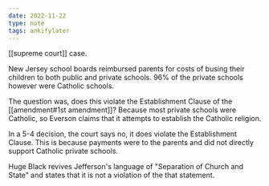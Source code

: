 ```yaml
---
date: 2022-11-22
type: note
tags: ankifylater
---
```


[[supreme court]] case.

New Jersey school boards reimbursed parents for costs of busing their children to both public and private schools. 96% of the private schools however were Catholic schools.

The question was, does this violate the Establishment Clause of the [[amendment#1st amendment]]? Because most private schools were Catholic, so Everson claims that it attempts to establish the Catholic religion.

In a 5-4 decision, the court says no, it does violate the Establishment Clause. This is because payments were to the parents and did not directly support Catholic private schools.

Huge Black revives Jefferson's language of "Separation of Church and State" and states that it is not a violation of the that statement.
